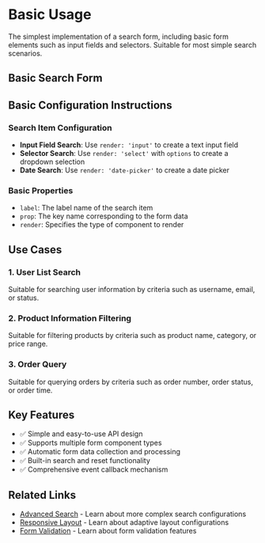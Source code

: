 # Basic Usage

The simplest implementation of a search form, including basic form elements such as input fields and selectors. Suitable for most simple search scenarios.

## Basic Search Form

<DemoPreview dir="demos/ma-search/basic-usage" />

## Basic Configuration Instructions

### Search Item Configuration
- **Input Field Search**: Use `render: 'input'` to create a text input field
- **Selector Search**: Use `render: 'select'` with `options` to create a dropdown selection
- **Date Search**: Use `render: 'date-picker'` to create a date picker

### Basic Properties
- `label`: The label name of the search item
- `prop`: The key name corresponding to the form data
- `render`: Specifies the type of component to render

## Use Cases

### 1. User List Search
Suitable for searching user information by criteria such as username, email, or status.

### 2. Product Information Filtering
Suitable for filtering products by criteria such as product name, category, or price range.

### 3. Order Query
Suitable for querying orders by criteria such as order number, order status, or order time.

## Key Features

- ✅ Simple and easy-to-use API design
- ✅ Supports multiple form component types
- ✅ Automatic form data collection and processing
- ✅ Built-in search and reset functionality
- ✅ Comprehensive event callback mechanism

## Related Links

- [Advanced Search](./advanced-search) - Learn about more complex search configurations
- [Responsive Layout](./responsive-layout) - Learn about adaptive layout configurations
- [Form Validation](./form-validation) - Learn about form validation features